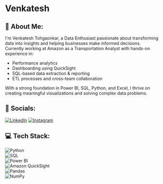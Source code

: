 # Venkatesh

## 👋 About Me:

I'm Venkatesh Tohgaonkar, a Data Enthusiast passionate about transforming data into insights and helping businesses make informed decisions.  
Currently working at Amazon as a Transportation Analyst with hands-on experience in:
- Performance analytics
- Dashboarding using QuickSight
- SQL-based data extraction & reporting
- ETL processes and cross-team collaboration

With a strong foundation in Power BI, SQL, Python, and Excel, I thrive on creating meaningful visualizations and solving complex data problems.



## 🔗 Socials:
[![LinkedIn](https://img.shields.io/badge/LinkedIn-blue?logo=linkedin)](https://www.linkedin.com/in/venkatesh-tohgaonkar-0ba0991b7/) 
[![Instagram](https://img.shields.io/badge/Instagram-%23E4405F.svg?logo=instagram&logoColor=white)](https://www.instagram.com/tohgaonkarvenkatesh)



## 💻 Tech Stack:

![Python](https://img.shields.io/badge/Python-%2314354C.svg?logo=python&logoColor=white)  
![SQL](https://img.shields.io/badge/SQL-%2300f.svg?logo=sqlite&logoColor=white)  
![Power BI](https://img.shields.io/badge/PowerBI-F2C811?logo=Power-BI&logoColor=black)  
![Amazon QuickSight](https://img.shields.io/badge/AWS%20QuickSight-%23FF9900?logo=amazonaws&logoColor=white)  
![Pandas](https://img.shields.io/badge/Pandas-%23150458.svg?logo=pandas&logoColor=white)  
![NumPy](https://img.shields.io/badge/Numpy-%23013243.svg?logo=numpy&logoColor=white)

